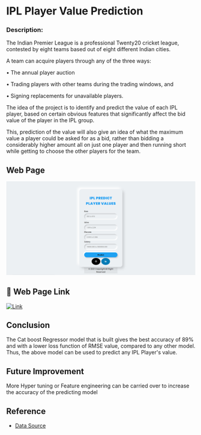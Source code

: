 
# IPL Player Value Prediction

### Description:
The Indian Premier League is a professional Twenty20 cricket league, contested by eight teams based out of eight different Indian cities. 

A team can acquire players through any of the three ways: 

•	The annual player auction

•	Trading players with other teams during the trading windows, and 

•	Signing replacements for unavailable players. 


The idea of the project is to identify and predict the value of each IPL player, based on certain obvious features that significantly affect the bid value of the player in the IPL group. 

This, prediction of the value will also give an idea of what the maximum value a player could be asked for as a bid, rather than bidding a considerably higher amount all on just one player and then running short while getting to choose the other players for the team. 






## Web Page

![App Screenshot](https://github.com/athira5598/IPL-PLAYER-VALUE/blob/main/IPL.png)

  
## 🔗 Web Page Link
[![Link](https://img.shields.io/badge/my_portfolio-000?style=for-the-badge&logo=ko-fi&logoColor=white)](https://katherinempeterson.com/)

## Conclusion

The Cat boost Regressor model that is built gives the best accuracy of 89% and with a lower loss function of RMSE value, compared to any other model.
Thus, the above model can be used to predict any IPL Player's value. 
  
## Future Improvement

More Hyper tuning or Feature engineering can be carried over to increase the accuracy of the predicting model

  
## Reference 

 - [Data Source](http://www.cricmetric.com/ipl/ranks/)
 

  
